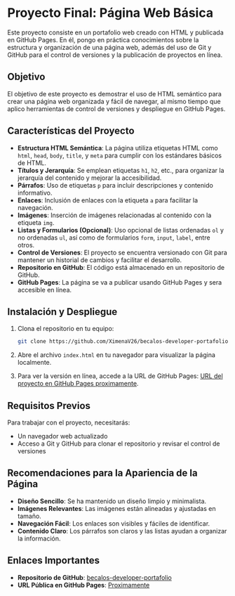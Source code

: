 # Proyecto Final: Página Web Básica

Este proyecto consiste en un portafolio web creado con HTML y publicada en GitHub Pages. En él, pongo en práctica conocimientos sobre la estructura y organización de una página web, además del uso de Git y GitHub para el control de versiones y la publicación de proyectos en línea.

## Objetivo

El objetivo de este proyecto es demostrar el uso de HTML semántico para crear una página web organizada y fácil de navegar, al mismo tiempo que aplico herramientas de control de versiones y despliegue en GitHub Pages.

## Características del Proyecto

- **Estructura HTML Semántica**: La página utiliza etiquetas HTML como `html`, `head`, `body`, `title`, y `meta` para cumplir con los estándares básicos de HTML.
- **Títulos y Jerarquía**: Se emplean etiquetas `h1`, `h2`, etc., para organizar la jerarquía del contenido y mejorar la accesibilidad.
- **Párrafos**: Uso de etiquetas `p` para incluir descripciones y contenido informativo.
- **Enlaces**: Inclusión de enlaces con la etiqueta `a` para facilitar la navegación.
- **Imágenes**: Inserción de imágenes relacionadas al contenido con la etiqueta `img`.
- **Listas y Formularios (Opcional)**: Uso opcional de listas ordenadas `ol` y no ordenadas `ul`, así como de formularios `form`, `input`, `label`, entre otros.
- **Control de Versiones**: El proyecto se encuentra versionado con Git para mantener un historial de cambios y facilitar el desarrollo.
- **Repositorio en GitHub**: El código está almacenado en un repositorio de GitHub.
- **GitHub Pages**: La página se va a publicar usando GitHub Pages y sera accesible en línea.

## Instalación y Despliegue

1. Clona el repositorio en tu equipo:

   ```bash
   git clone https://github.com/XimenaV26/becalos-developer-portafolio.git
   ```

2. Abre el archivo `index.html` en tu navegador para visualizar la página localmente.

3. Para ver la versión en línea, accede a la URL de GitHub Pages: [URL del proyecto en GitHub Pages proximamente](proximamante).

## Requisitos Previos

Para trabajar con el proyecto, necesitarás:

- Un navegador web actualizado
- Acceso a Git y GitHub para clonar el repositorio y revisar el control de versiones

## Recomendaciones para la Apariencia de la Página

- **Diseño Sencillo**: Se ha mantenido un diseño limpio y minimalista.
- **Imágenes Relevantes**: Las imágenes están alineadas y ajustadas en tamaño.
- **Navegación Fácil**: Los enlaces son visibles y fáciles de identificar.
- **Contenido Claro**: Los párrafos son claros y las listas ayudan a organizar la información.

## Enlaces Importantes

- **Repositorio de GitHub**: [becalos-developer-portafolio](https://github.com/XimenaV26/becalos-developer-portafolio)
- **URL Pública en GitHub Pages**: [Proximamente]()
